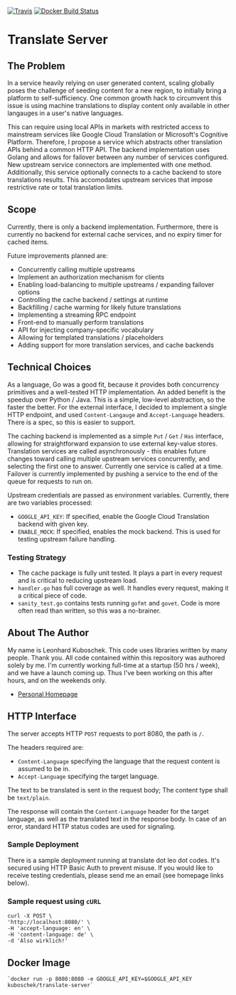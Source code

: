 [![Travis](https://img.shields.io/travis/kuboschek/translate-server.svg)](https://travis-ci.org/kuboschek/translate-server)
[![Docker Build Status](https://img.shields.io/docker/build/kuboschek/translate-server.svg)](https://hub.docker.com/r/kuboschek/translate-server/)
# Translate Server

## The Problem

In a service heavily relying on user generated content, scaling globally poses the challenge of seeding content for a
new region, to initially bring a platform to self-sufficiency. One common growth hack to circumvent this issue is
using machine translations to display content only available in other langauges in a user's native languages.

This can require using local APIs in markets with restricted access to mainstream services like Google Cloud Translation
or Microsoft's Cognitive Platform. Therefore, I propose a service which abstracts other translation APIs behind a common
HTTP API. The backend implementation uses Golang and allows for failover between any number of services configured. New
upstream service connectors are implemented with one method. Additionally, this service optionally connects to a cache
backend to store translations results. This accomodates upstream services that impose restrictive rate or total
translation limits.

## Scope

Currently, there is only a backend implementation. Furthermore, there is currently no backend for external cache services,
and no expiry timer for cached items.

Future improvements planned are:
 * Concurrently calling multiple upstreams
 * Implement an authorization mechanism for clients
 * Enabling load-balancing to multiple upstreams / expanding failover options
 * Controlling the cache backend / settings at runtime
 * Backfilling / cache warming for likely future translations
 * Implementing a streaming RPC endpoint
 * Front-end to manually perform translations
 * API for injecting company-specific vocabulary
 * Allowing for templated translations / placeholders
 * Adding support for more translation services, and cache backends

## Technical Choices

As a language, Go was a good fit, because it provides both concurrency primitives and a well-tested HTTP implementation.
An added benefit is the speedup over Python / Java. This is a simple, low-level abstraction, so the faster the better.
For the external interface, I decided to implement a single HTTP endpoint, and used `Content-Langauge` and
`Accept-Language` headers. There is a spec, so this is easier to support.

The caching backend is implemented as a simple `Put` / `Get` / `Has` interface, allowing for straightforward expansion
to use external key-value stores. Translation services are called asynchronously - this enables future changes toward
calling multiple upstream services concurrently, and selecting the first one to answer. Currently one service is called
at a time. Failover is currently implemented by pushing a service to the end of the queue for requests to run on.

Upstream credentials are passed as environment variables. Currently, there are two variables processed:
 * `GOOGLE_API_KEY`: If specified, enable the Google Cloud Translation backend with given key.
 * `ENABLE_MOCK`: If specified, enables the mock backend. This is used for testing upstream failure handling.

### Testing Strategy

* The cache package is fully unit tested. It plays a part in every request and is critical to reducing upstream load.
* `handler.go` has full coverage as well. It handles every request, making it a critical piece of code.
* `sanity_test.go` contains tests running `gofmt` and `govet`. Code is more often read than written, so this was a
no-brainer.

## About The Author
My name is Leonhard Kuboschek. This code uses libraries written by many people. Thank you. All code contained within
this repository was authored solely by me. I'm currently working full-time at a startup (50 hrs / week),
and we have a launch coming up. Thus I've been working on this after hours, and on the weekends only.

 * [Personal Homepage](http://kuboschek.me)

## HTTP Interface

The server accepts HTTP `POST` requests to port 8080, the path is `/`.

The headers required are:
 * `Content-Language` specifying the language that the request content is assumed to be in.
 * `Accept-Language` specifying the target language.

The text to be translated is sent in the request body; The content type shall be `text/plain`.

The response will contain the `Content-Language` header for the target language, as well as the translated text in the
response body. In case of an error, standard HTTP status codes are used for signaling.

### Sample Deployment

There is a sample deployment running at translate dot leo dot codes. It's secured using HTTP Basic Auth to prevent
misuse. If you would like to receive testing credentials, please send me an email (see homepage links below).

### Sample request using `cURL`
    curl -X POST \
    'http://localhost:8080/' \
    -H 'accept-language: en' \
    -H 'content-language: de' \
    -d 'Also wirklich!'

## Docker Image
    `docker run -p 8080:8080 -e GOOGLE_API_KEY=$GOOGLE_API_KEY kuboschek/translate-server`
